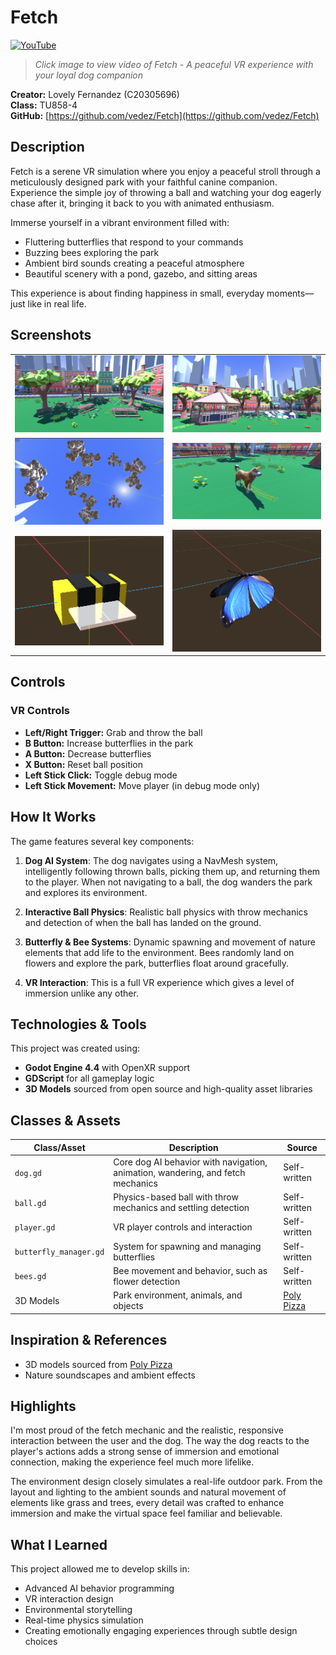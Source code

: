 # Fetch

[![YouTube](https://i9.ytimg.com/vi_webp/Y4RtF7oKL8A/mq2.webp?sqp=CMig5sAG-oaymwEmCMACELQB8quKqQMa8AEB-AH-CYAC0AWKAgwIABABGBMgLCh_MA8=&rs=AOn4CLC-QBAV1DVmLWi0A9wY6tnapbXvVg)](https://www.youtube.com/watch?v=Y4RtF7oKL8A)

> *Click image to view video of Fetch - A peaceful VR experience with your loyal dog companion*

**Creator:** Lovely Fernandez (C20305696)  
**Class:** TU858-4  
**GitHub:** [https://github.com/vedez/Fetch](https://github.com/vedez/Fetch)

## Description

Fetch is a serene VR simulation where you enjoy a peaceful stroll through a meticulously designed park with your faithful canine companion. Experience the simple joy of throwing a ball and watching your dog eagerly chase after it, bringing it back to you with animated enthusiasm.

Immerse yourself in a vibrant environment filled with:
- Fluttering butterflies that respond to your commands
- Buzzing bees exploring the park
- Ambient bird sounds creating a peaceful atmosphere
- Beautiful scenery with a pond, gazebo, and sitting areas

This experience is about finding happiness in small, everyday moments—just like in real life.

## Screenshots

<table>
  <tr>
    <td><img src="image.png" alt="Sitting Area" width="100%"></td>
    <td><img src="image-1.png" alt="Gazebo and Pond" width="100%"></td>
  </tr>
  <tr>
    <td><img src="image-2.png" alt="Sky View" width="100%"></td>
    <td><img src="image-4.png" alt="Dog" width="100%"></td>
  </tr>
  <tr>
    <td><img src="image-5.png" alt="Bee" width="100%"></td>
    <td><img src="image-6.png" alt="Butterfly" width="100%"></td>
  </tr>
</table>

## Controls

### VR Controls
- **Left/Right Trigger:** Grab and throw the ball
- **B Button:** Increase butterflies in the park
- **A Button:** Decrease butterflies
- **X Button:** Reset ball position
- **Left Stick Click:** Toggle debug mode
- **Left Stick Movement:** Move player (in debug mode only)

## How It Works

The game features several key components:

1. **Dog AI System**: The dog navigates using a NavMesh system, intelligently following thrown balls, picking them up, and returning them to the player. When not navigating to a ball, the dog wanders the park and explores its environment.

2. **Interactive Ball Physics**: Realistic ball physics with throw mechanics and detection of when the ball has landed on the ground.

3. **Butterfly & Bee Systems**: Dynamic spawning and movement of nature elements that add life to the environment. Bees randomly land on flowers and explore the park, butterflies float around gracefully.

4. **VR Interaction**: This is a full VR experience which gives a level of immersion unlike any other.

## Technologies & Tools

This project was created using:
- **Godot Engine 4.4** with OpenXR support
- **GDScript** for all gameplay logic
- **3D Models** sourced from open source and high-quality asset libraries

## Classes & Assets

| Class/Asset | Description | Source |
|-------------|-------------|--------|
| `dog.gd` | Core dog AI behavior with navigation, animation, wandering, and fetch mechanics | Self-written |
| `ball.gd` | Physics-based ball with throw mechanics and settling detection | Self-written |
| `player.gd` | VR player controls and interaction | Self-written |
| `butterfly_manager.gd` | System for spawning and managing butterflies | Self-written |
| `bees.gd` | Bee movement and behavior, such as flower detection | Self-written |
| 3D Models | Park environment, animals, and objects | [Poly Pizza](https://poly.pizza/) |

## Inspiration & References

- 3D models sourced from [Poly Pizza](https://poly.pizza/)
- Nature soundscapes and ambient effects

## Highlights

I'm most proud of the fetch mechanic and the realistic, responsive interaction between the user and the dog. The way the dog reacts to the player's actions adds a strong sense of immersion and emotional connection, making the experience feel much more lifelike.

The environment design closely simulates a real-life outdoor park. From the layout and lighting to the ambient sounds and natural movement of elements like grass and trees, every detail was crafted to enhance immersion and make the virtual space feel familiar and believable.

## What I Learned

This project allowed me to develop skills in:
- Advanced AI behavior programming
- VR interaction design
- Environmental storytelling
- Real-time physics simulation
- Creating emotionally engaging experiences through subtle design choices

